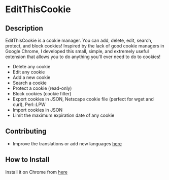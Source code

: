 # EditThisCookie

## Description

EditThisCookie is a cookie manager. You can add, delete, edit, search, protect, and block cookies! Inspired by the lack of good cookie
managers in Google Chrome, I developed this small, simple, and extremely useful extension that allows you to do anything you'll ever need to
do to cookies!

- Delete any cookie
- Edit any cookie
- Add a new cookie
- Search a cookie
- Protect a cookie (read-only)
- Block cookies (cookie filter)
- Export cookies in JSON, Netscape cookie file (perfect for wget and curl), Perl::LPW
- Import cookies in JSON
- Limit the maximum expiration date of any cookie

## Contributing

- Improve the translations or add new languages [here](http://www.getlocalization.com/editthiscookie/)

## How to Install

Install it on Chrome from [here](https://chrome.google.com/webstore/detail/edit-this-cookie/fngmhnnpilhplaeedifhccceomclgfbg)
